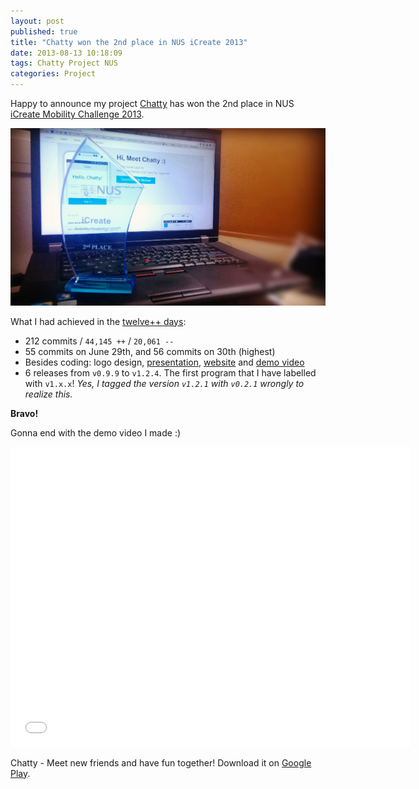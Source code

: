 ```yaml
---
layout: post
published: true
title: "Chatty won the 2nd place in NUS iCreate 2013"
date: 2013-08-13 10:18:09
tags: Chatty Project NUS
categories: Project
---
```


Happy to announce my project [Chatty](http://chatty.bicrement.com) has won the 2nd place in NUS [iCreate Mobility Challenge 2013](http://icreate.nus.edu.sg/).

![Chatty won the 2nd place in NUS iCreate 2013](/images/chatty/award.jpg "Chatty 2nd Place")

What I had achieved in the [twelve++ days](/project/2013/07/06/twelve-days-on-chatty.html):

- 212 commits / `44,145 ++` / `20,061 --`
- 55 commits on June 29th, and 56 commits on 30th (highest)
- Besides coding: logo design, [presentation](http://youtu.be/pq4WfNcwm-s), [website](http://chatty.bicrement.com) and [demo video](http://youtu.be/5Xq1C6zw61Y)
- 6 releases from `v0.9.9` to `v1.2.4`. The first program that I have labelled with `v1.x.x`! _Yes, I tagged the version `v1.2.1` with `v0.2.1` wrongly to realize this._

**Bravo!**

Gonna end with the demo video I made :)

<iframe width="640" height="480" src="//www.youtube.com/embed/5Xq1C6zw61Y" frameborder="0">chatty</iframe>

Chatty - Meet new friends and have fun together! Download it on [Google Play](https://play.google.com/store/apps/details?id=com.bicrement.chatty).
